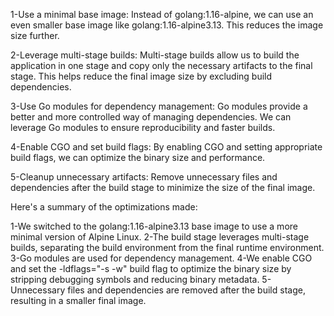 1-Use a minimal base image: Instead of golang:1.16-alpine, we can use an even smaller base image like golang:1.16-alpine3.13. This reduces the image size further.

2-Leverage multi-stage builds: Multi-stage builds allow us to build the application in one stage and copy only the necessary artifacts to the final stage. This helps reduce the final image size by excluding build dependencies.

3-Use Go modules for dependency management: Go modules provide a better and more controlled way of managing dependencies. We can leverage Go modules to ensure reproducibility and faster builds.

4-Enable CGO and set build flags: By enabling CGO and setting appropriate build flags, we can optimize the binary size and performance.

5-Cleanup unnecessary artifacts: Remove unnecessary files and dependencies after the build stage to minimize the size of the final image.



Here's a summary of the optimizations made:

1-We switched to the golang:1.16-alpine3.13 base image to use a more minimal version of Alpine Linux.
2-The build stage leverages multi-stage builds, separating the build environment from the final runtime environment.
3-Go modules are used for dependency management.
4-We enable CGO and set the -ldflags="-s -w" build flag to optimize the binary size by stripping debugging symbols and reducing binary metadata.
5-Unnecessary files and dependencies are removed after the build stage, resulting in a smaller final image.